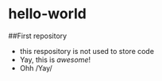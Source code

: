 # hello-world
##First repository
* this respository is not used to store code
* Yay, this is _awesome_!
* Ohh /Yay/


